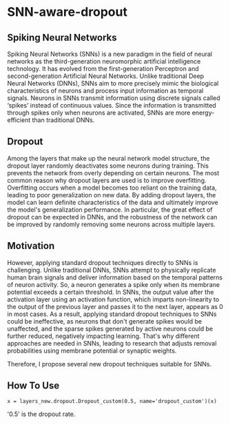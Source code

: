 # SNN-aware-dropout
## Spiking Neural Networks
Spiking Neural Networks (SNNs) is a new paradigm in the field of neural networks as the third-generation neuromorphic artificial intelligence technology. It has evolved from the first-generation Perceptron and second-generation Artificial Neural Networks. Unlike traditional Deep Neural Networks (DNNs), SNNs aim to more precisely mimic the biological characteristics of neurons and process input information as temporal signals. Neurons in SNNs transmit information using discrete signals called ‘spikes’ instead of continuous values. Since the information is transmitted through spikes only when neurons are activated, SNNs are more energy-efficient than traditional DNNs.

## Dropout
Among the layers that make up the neural network model structure, the dropout layer randomly deactivates some neurons during training. This prevents the network from overly depending on certain neurons. The most common reason why dropout layers are used is to improve overfitting. Overfitting occurs when a model becomes too reliant on the training data, leading to poor generalization on new data. By adding dropout layers, the model can learn definite characteristics of the data and ultimately improve the model's generalization performance. In particular, the great effect of dropout can be expected in DNNs, and the robustness of the network can be improved by randomly removing some neurons across multiple layers.

## Motivation
However, applying standard dropout techniques directly to SNNs is challenging. Unlike traditional DNNs, SNNs attempt to physically replicate human brain signals and deliver information based on the temporal patterns of neuron activity. So, a neuron generates a spike only when its membrane potential exceeds a certain threshold. In SNNs, the output value after the activation layer using an activation function, which imparts non-linearity to the output of the previous layer and passes it to the next layer, appears as 0 in most cases. As a result, applying standard dropout techniques to SNNs could be ineffective, as neurons that don't generate spikes would be unaffected, and the sparse spikes generated by active neurons could be further reduced, negatively impacting learning. That's why different approaches are needed in SNNs, leading to research that adjusts removal probabilities using membrane potential or synaptic weights.

Therefore, I propose several new dropout techniques suitable for SNNs.

## How To Use
`x = layers_new.dropout.Dropout_custom(0.5, name='dropout_custom')(x)`

'0.5' is the dropout rate.
